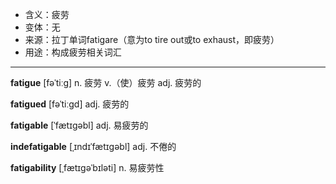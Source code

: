 - <span class="definition">含义：疲劳</span>
- <span class="definition">变体：无</span>
- <span class="definition">来源：拉丁单词fatigare（意为to tire out或to exhaust，即疲劳）</span>
- <span class="definition">用途：构成疲劳相关词汇</span>


---


<span class="vocabulary">**fatigue**</span> [fəˈtiːɡ] n. 疲劳 v.（使）疲劳 adj. 疲劳的

<span class="vocabulary">**fatigued**</span> [fəˈtiːɡd] adj. 疲劳的

<span class="vocabulary">**fatigable**</span> [ˈfætɪgəbl] adj. 易疲劳的

<span class="vocabulary">**indefatigable**</span> [ˌɪndɪˈfætɪɡəbl] adj. 不倦的

<span class="vocabulary">**fatigability**</span> [ˌfætɪgəˈbɪləti] n. 易疲劳性
